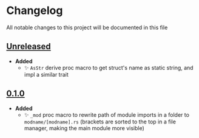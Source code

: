 # Changelog
All notable changes to this project will be documented in this file

[unreleased]: https://github.com/eugenesvk/helperes-proc/compare/0.1.0...HEAD
## [Unreleased]
<!-- - __Added__ -->
  <!-- + :sparkles:  -->
  <!-- new features -->
<!-- - __Changed__ -->
  <!-- +   -->
  <!-- changes in existing functionality -->
<!-- - __Fixed__ -->
  <!-- + :beetle:  -->
  <!-- bug fixes -->
<!-- - __Deprecated__ -->
  <!-- + :poop:  -->
  <!-- soon-to-be removed features -->
<!-- - __Removed__ -->
  <!-- + :wastebasket:  -->
  <!-- now removed features -->
<!-- - __Security__ -->
  <!-- + :lock:  -->
  <!-- vulnerabilities -->

- __Added__
  + ✨ `AsStr` derive proc macro to get struct's name as static string, and impl a similar trait

[0.1.0]: https://github.com/eugenesvk/helperes-proc/releases/tag/0.1.0
## [0.1.0]

- __Added__
  + ✨ `_mod` proc macro to rewrite path of module imports in a folder to `modname/[modname].rs` (brackets are sorted to the top in a file manager, making the main module more visible)
